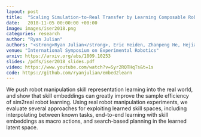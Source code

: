```yaml
---
layout: post
title:  "Scaling Simulation-to-Real Transfer by Learning Composable Robot Skills"
date:   2018-11-05 00:00:00 +00:00
image: images/iser2018.png
categories: research
author: "Ryan Julian"
authors: "<strong>Ryan Julian</strong>, Eric Heiden, Zhanpeng He, Hejia Zhang, Stefan Schaal, Joseph J. Lim, Gaurav S. Sukhatme, and Karol Hausman"
venue: "International Symposium on Experimental Robotics"
arxiv: https://arxiv.org/abs/1809.10253
slides: /pdfs/iser2018_slides.pdf
video: https://www.youtube.com/watch?v=Syr2RQTHqTs&t=1s
code: https://github.com/ryanjulian/embed2learn
---
```


We push robot manipulation skill representation learning into the real world, and show that skill embeddings can greatly improve the sample efficiency of sim2real robot learning. Using real robot manipulation experiments, we evaluate several approaches for exploiting learned skill spaces, including interpolating between known tasks, end-to-end learning with skill embeddings as macro actions, and search-based planning in the learned latent space.
